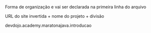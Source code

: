 Forma de organização e vai ser declarada na primeira linha do arquivo

URL do site invertida + nome do projeto + divisão

devdojo.academy.maratonajava.introducao